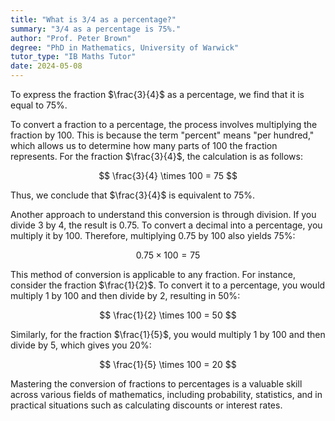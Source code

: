 ```yaml
---
title: "What is 3/4 as a percentage?"
summary: "3/4 as a percentage is 75%."
author: "Prof. Peter Brown"
degree: "PhD in Mathematics, University of Warwick"
tutor_type: "IB Maths Tutor"
date: 2024-05-08
---
```


To express the fraction $\frac{3}{4}$ as a percentage, we find that it is equal to $75\%$.

To convert a fraction to a percentage, the process involves multiplying the fraction by $100$. This is because the term "percent" means "per hundred," which allows us to determine how many parts of $100$ the fraction represents. For the fraction $\frac{3}{4}$, the calculation is as follows:

$$
\frac{3}{4} \times 100 = 75
$$

Thus, we conclude that $\frac{3}{4}$ is equivalent to $75\%$.

Another approach to understand this conversion is through division. If you divide $3$ by $4$, the result is $0.75$. To convert a decimal into a percentage, you multiply it by $100$. Therefore, multiplying $0.75$ by $100$ also yields $75\%$:

$$
0.75 \times 100 = 75
$$

This method of conversion is applicable to any fraction. For instance, consider the fraction $\frac{1}{2}$. To convert it to a percentage, you would multiply $1$ by $100$ and then divide by $2$, resulting in $50\%$:

$$
\frac{1}{2} \times 100 = 50
$$

Similarly, for the fraction $\frac{1}{5}$, you would multiply $1$ by $100$ and then divide by $5$, which gives you $20\%$:

$$
\frac{1}{5} \times 100 = 20
$$

Mastering the conversion of fractions to percentages is a valuable skill across various fields of mathematics, including probability, statistics, and in practical situations such as calculating discounts or interest rates.
    